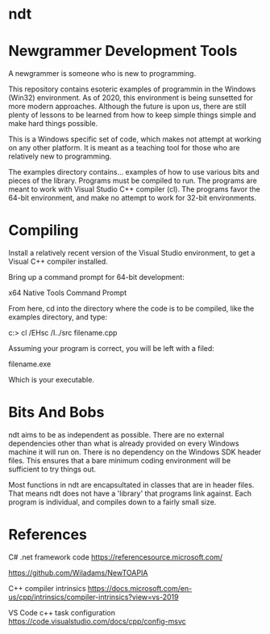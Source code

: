 # ndt
Newgrammer Development Tools
============================

A newgrammer is someone who is new to programming.

This repository contains esoteric examples of programmin
in the Windows (Win32) environment.  As of 2020, this 
environment is being sunsetted for more modern approaches.  Although the future is upon us, there are
still plenty of lessons to be learned from how to keep 
simple things simple and make hard things possible.

This is a Windows specific set of code, which makes not attempt at working on any other platform.  It is meant as a teaching tool for those who are relatively new to programming.

The examples directory contains... examples of how to use various bits and pieces of the library.  Programs must be compiled to run.  The programs are meant to work with Visual Studio C++ compiler (cl).  The programs favor the 64-bit environment, and make no attempt to work for 32-bit environments.  

Compiling
=========
Install a relatively recent version of the Visual Studio environment, to get a Visual C++  compiler installed.

Bring up a command prompt for 64-bit development: 

x64 Native Tools Command Prompt

From here, cd into the directory where the code is to be compiled, like the examples directory, and type:

c:> cl /EHsc /I../src filename.cpp

Assuming your program is correct, you will be left with a filed:

filename.exe

Which is your executable.



Bits And Bobs
=============

ndt aims to be as independent as possible.  There are no external dependencies other than what is already provided on every Windows machine it will run on.  There is no dependency on the Windows SDK header files.  This ensures that a bare minimum coding environment will be sufficient to try things out.

Most functions in ndt are encapsultated in classes that are in header files.  That means ndt does not have a 'library' that programs link against.  Each program is individual, and compiles down to a fairly small size.


References
==========
C# .net framework code
https://referencesource.microsoft.com/

https://github.com/Wiladams/NewTOAPIA

C++ compiler intrinsics
https://docs.microsoft.com/en-us/cpp/intrinsics/compiler-intrinsics?view=vs-2019

VS Code c++ task configuration
https://code.visualstudio.com/docs/cpp/config-msvc
